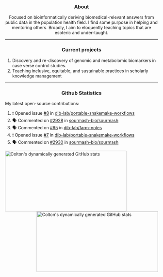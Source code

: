 <!--
Inspiration derived from:
1. https://zzetao.github.io/awesome-github-profile/
2. https://github.com/spcanelon
3. https://github.com/tallguyjenks

Tools used:
1. https://github.com/anuraghazra/github-readme-stats
2. https://github.com/jamesgeorge007/github-activity-readme
3. https://github.com/topics/profile-readme
-->

<h3 align="center">About</h3>

<p align="center">
Focused on bioinformatically deriving biomedical-relevant answers from public data in the population health field. 
I find some purpose in helping and mentoring others. Broadly, I aim to eloquently teaching topics that are esoteric and under-taught.
</p>

---

<h3 align="center">Current projects</h3>

1. Discovery and re-discovery of genomic and metabolomic biomarkers in case verse control studies.
2. Teaching inclusive, equitable, and sustainable practices in scholarly knowledge management

---

<h3 align="center">Github Statistics</h3>

My latest open-source contributions:

<!--START_SECTION:activity-->
1. ❗ Opened issue [#8](https://github.com/dib-lab/portable-snakemake-workflows/issues/8) in [dib-lab/portable-snakemake-workflows](https://github.com/dib-lab/portable-snakemake-workflows)
2. 🗣 Commented on [#2928](https://github.com/sourmash-bio/sourmash/pull/2928#issuecomment-1902171451) in [sourmash-bio/sourmash](https://github.com/sourmash-bio/sourmash)
3. 🗣 Commented on [#65](https://github.com/dib-lab/farm-notes/issues/65#issuecomment-1900663682) in [dib-lab/farm-notes](https://github.com/dib-lab/farm-notes)
4. ❗ Opened issue [#7](https://github.com/dib-lab/portable-snakemake-workflows/issues/7) in [dib-lab/portable-snakemake-workflows](https://github.com/dib-lab/portable-snakemake-workflows)
5. 🗣 Commented on [#2930](https://github.com/sourmash-bio/sourmash/pull/2930#issuecomment-1894792741) in [sourmash-bio/sourmash](https://github.com/sourmash-bio/sourmash)
<!--END_SECTION:activity-->

<a href="https://github.com/ccbaumler">
  <img height="200" width=400 align="left" alt="Colton's dynamically generated GitHub stats" src="https://github-readme-stats.vercel.app/api?username=ccbaumler&show_icons=true&title_color=434d58&icon_color=fa8072&ring_color=ba55d3"/>
</a>
<a href="https://github.com/ccbaumler">
  <img height="200" width=400 align="right" alt="Colton's dynamically generated GitHub stats" src="https://github-readme-stats.vercel.app/api/top-langs/?username=ccbaumler&layout=compact&langs_count=6&card_width=320&title_color=434d58&hide=Standard%20ML,%20TeX,%20Jupyter%20Notebook" />
</a>

